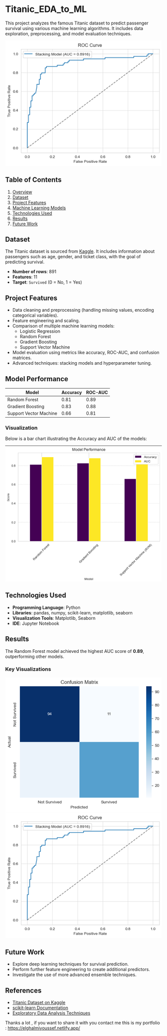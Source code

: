 # Titanic_EDA_to_ML


This project analyzes the famous Titanic dataset to predict passenger survival using various machine learning algorithms. It includes data exploration, preprocessing, and model evaluation techniques.

![Project Banner or Key Visualization](results/roc_curve.png)

## Table of Contents
1. [Overview](#overview)
2. [Dataset](#dataset)
3. [Project Features](#project-features)
4. [Machine Learning Models](#Model-Performance)
5. [Technologies Used](#Technologies-Used)
6. [Results](#results)
7. [Future Work](#Future-Work)


  ## Dataset
The Titanic dataset is sourced from [Kaggle](https://www.kaggle.com/datasets/yasserh/titanic-dataset). It includes information about passengers such as age, gender, and ticket class, with the goal of predicting survival.

- **Number of rows**: 891
- **Features**: 11
- **Target**: `Survived` (0 = No, 1 = Yes)

## Project Features
- Data cleaning and preprocessing (handling missing values, encoding categorical variables).
- Feature engineering and scaling.
- Comparison of multiple machine learning models:
  - Logistic Regression
  - Random Forest
  - Gradient Boosting
  - Support Vector Machine
- Model evaluation using metrics like accuracy, ROC-AUC, and confusion matrices.
- Advanced techniques: stacking models and hyperparameter tuning.

## Model Performance
| Model                     | Accuracy | ROC-AUC |
|---------------------------|----------|---------|
| Random Forest             | 0.81     | 0.89    |
| Gradient Boosting         | 0.83     | 0.88    |
| Support Vector Machine    | 0.66     | 0.81    |

### Visualization
Below is a bar chart illustrating the Accuracy and AUC of the models:

![Model Performance Comparison](results/model_performance.png)


## Technologies Used
- **Programming Language**: Python
- **Libraries**: pandas, numpy, scikit-learn, matplotlib, seaborn
- **Visualization Tools**: Matplotlib, Seaborn
- **IDE**: Jupyter Notebook


## Results
The Random Forest model achieved the highest AUC score of **0.89**, outperforming other models.

### Key Visualizations
![Confusion Matrix](results/confusion_matrix.png)
![ROC Curve](results/roc_curve.png)


## Future Work
- Explore deep learning techniques for survival prediction.
- Perform further feature engineering to create additional predictors.
- Investigate the use of more advanced ensemble techniques.

## References
- [Titanic Dataset on Kaggle](https://www.kaggle.com/datasets/yasserh/titanic-dataset)
- [scikit-learn Documentation](https://scikit-learn.org/)
- [Exploratory Data Analysis Techniques](https://towardsdatascience.com/)


Thanks a lot , if you want to share it with you contact me this is my portfolio : https://elghalmiyoussef.netlify.app/ 
